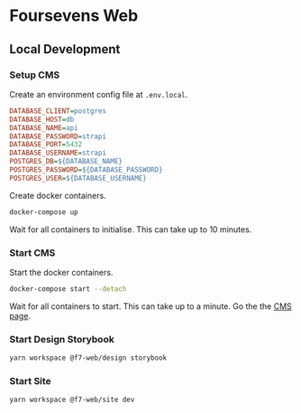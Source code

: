 # Foursevens Web

## Local Development

### Setup CMS

Create an environment config file at `.env.local`.

```ini
DATABASE_CLIENT=postgres
DATABASE_HOST=db
DATABASE_NAME=api
DATABASE_PASSWORD=strapi
DATABASE_PORT=5432
DATABASE_USERNAME=strapi
POSTGRES_DB=${DATABASE_NAME}
POSTGRES_PASSWORD=${DATABASE_PASSWORD}
POSTGRES_USER=${DATABASE_USERNAME}
```

Create docker containers.

```sh
docker-compose up
```

Wait for all containers to initialise. This can take up to 10 minutes.

### Start CMS

Start the docker containers.

```sh
docker-compose start --detach
```

Wait for all containers to start. This can take up to a minute. Go the the [CMS page](http://localhost:1337).

### Start Design Storybook

```sh
yarn workspace @f7-web/design storybook
```

### Start Site

```sh
yarn workspace @f7-web/site dev
```
